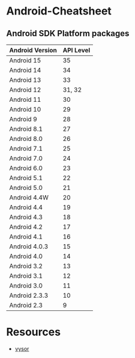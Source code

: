 # Android-Cheatsheet

## Android SDK Platform packages

| Android Version | API Level |
|-----------------|-----------|
| Android 15      | 35        |
| Android 14      | 34        |
| Android 13      | 33        |
| Android 12      | 31, 32    |
| Android 11      | 30        |
| Android 10      | 29        |
| Android 9       | 28        |
| Android 8.1     | 27        |
| Android 8.0     | 26        |
| Android 7.1     | 25        |
| Android 7.0     | 24        |
| Android 6.0     | 23        |
| Android 5.1     | 22        |
| Android 5.0     | 21        |
| Android 4.4W    | 20        |
| Android 4.4     | 19        |
| Android 4.3     | 18        |
| Android 4.2     | 17        |
| Android 4.1     | 16        |
| Android 4.0.3   | 15        |
| Android 4.0     | 14        |
| Android 3.2     | 13        |
| Android 3.1     | 12        |
| Android 3.0     | 11        |
| Android 2.3.3   | 10        |
| Android 2.3     | 9         |

# Resources

- [vysor](https://www.vysor.io/)
